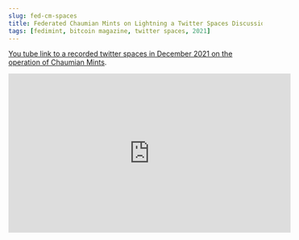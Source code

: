 ```yaml
---
slug: fed-cm-spaces
title: Federated Chaumian Mints on Lightning a Twitter Spaces Discussion
tags: [fedimint, bitcoin magazine, twitter spaces, 2021]
---
```


[You tube link to a recorded twitter spaces in December 2021 on the operation of Chaumian Mints](https://www.youtube.com/watch?v=A_7-DsreUQg).

<iframe width="560" height="315" src="https://www.youtube.com/embed/A_7-DsreUQg" title="YouTube video player" frameborder="0" allow="accelerometer; autoplay; clipboard-write; encrypted-media; gyroscope; picture-in-picture" allowfullscreen></iframe>